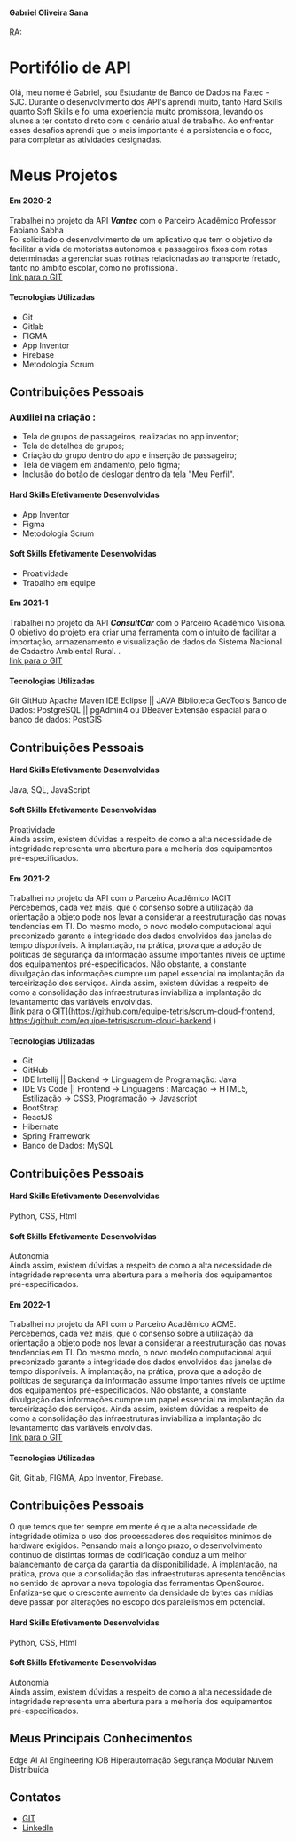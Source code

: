 #### Gabriel Oliveira Sana
RA: 

# Portifólio de API

Olá, meu nome é Gabriel, sou Estudante de Banco de Dados na Fatec - SJC. Durante o desenvolvimento dos API's aprendi muito, tanto Hard Skills quanto Soft Skills e foi uma experiencia muito promissora, levando os alunos a ter contato direto com o cenário atual de trabalho. Ao enfrentar esses desafios aprendi que o mais importante é a persistencia e o foco, para completar as atividades designadas. 

# Meus Projetos

#### Em 2020-2
Trabalhei no projeto da API ***Vantec*** com o Parceiro Acadêmico Professor Fabiano Sabha<br> Foi solicitado o desenvolvimento de um aplicativo que tem o objetivo de facilitar a vida de motoristas autonomos e passageiros fixos com rotas determinadas a gerenciar suas rotinas relacionadas ao transporte fretado, tanto no âmbito escolar, como no profissional. <br>
[link para o GIT](https://gitlab.com/vanzeiros-do-vale/vantec)

#### Tecnologias Utilizadas
- Git 
- Gitlab
- FIGMA
- App Inventor
- Firebase
- Metodologia Scrum

## Contribuições Pessoais
### Auxiliei na criação :
- Tela de grupos de passageiros, realizadas no app inventor; 
- Tela de detalhes de grupos;
- Criação do grupo dentro do app e inserção de passageiro; 
- Tela de viagem em andamento, pelo figma;
- Inclusão do botão de deslogar dentro da tela "Meu Perfil".
#### Hard Skills Efetivamente Desenvolvidas
- App Inventor
- Figma
- Metodologia Scrum

#### Soft Skills Efetivamente Desenvolvidas
- Proatividade<br> 
- Trabalho em equipe


#### Em 2021-1
Trabalhei no projeto da API ***ConsultCar*** com o Parceiro Acadêmico Visiona.<br>
O objetivo do projeto era criar uma ferramenta com o intuito de facilitar a importação, armazenamento e visualização de dados do Sistema Nacional de Cadastro Ambiental Rural.
.<br>
[link para o GIT](https://github.com/equipe-tetris/ConsultCAR/edit/master/README.md)

#### Tecnologias Utilizadas
Git
GitHub
Apache Maven
IDE Eclipse || JAVA
Biblioteca GeoTools
Banco de Dados: PostgreSQL || pgAdmin4 ou DBeaver
Extensão espacial para o banco de dados: PostGIS

## Contribuições Pessoais


#### Hard Skills Efetivamente Desenvolvidas
Java, SQL, JavaScript

#### Soft Skills Efetivamente Desenvolvidas
Proatividade<br>
Ainda assim, existem dúvidas a respeito de como a alta necessidade de integridade representa uma abertura para a melhoria dos equipamentos pré-especificados.

#### Em 2021-2
Trabalhei no projeto da API com o Parceiro Acadêmico IACIT<br> Percebemos, cada vez mais, que o consenso sobre a utilização da orientação a objeto pode nos levar a considerar a reestruturação das novas tendencias em TI. Do mesmo modo, o novo modelo computacional aqui preconizado garante a integridade dos dados envolvidos das janelas de tempo disponíveis. A implantação, na prática, prova que a adoção de políticas de segurança da informação assume importantes níveis de uptime dos equipamentos pré-especificados. Não obstante, a constante divulgação das informações cumpre um papel essencial na implantação da terceirização dos serviços. Ainda assim, existem dúvidas a respeito de como a consolidação das infraestruturas inviabiliza a implantação do levantamento das variáveis envolvidas. <br>
[link para o GIT](https://github.com/equipe-tetris/scrum-cloud-frontend, https://github.com/equipe-tetris/scrum-cloud-backend )

#### Tecnologias Utilizadas
- Git
- GitHub
- IDE Intellij || Backend -> Linguagem de Programação: Java
- IDE Vs Code || Frontend -> Linguagens : Marcação -> HTML5, Estilização -> CSS3, Programação -> Javascript
- BootStrap
- ReactJS
- Hibernate
- Spring Framework
- Banco de Dados: MySQL

## Contribuições Pessoais


#### Hard Skills Efetivamente Desenvolvidas
Python, CSS, Html

#### Soft Skills Efetivamente Desenvolvidas
Autonomia<br>
Ainda assim, existem dúvidas a respeito de como a alta necessidade de integridade representa uma abertura para a melhoria dos equipamentos pré-especificados.

#### Em 2022-1
Trabalhei no projeto da API com o Parceiro Acadêmico ACME.<br> Percebemos, cada vez mais, que o consenso sobre a utilização da orientação a objeto pode nos levar a considerar a reestruturação das novas tendencias em TI. Do mesmo modo, o novo modelo computacional aqui preconizado garante a integridade dos dados envolvidos das janelas de tempo disponíveis. A implantação, na prática, prova que a adoção de políticas de segurança da informação assume importantes níveis de uptime dos equipamentos pré-especificados. Não obstante, a constante divulgação das informações cumpre um papel essencial na implantação da terceirização dos serviços. Ainda assim, existem dúvidas a respeito de como a consolidação das infraestruturas inviabiliza a implantação do levantamento das variáveis envolvidas. <br>
[link para o GIT](https://www.google.com)

#### Tecnologias Utilizadas
Git, Gitlab, FIGMA, App Inventor, Firebase.

## Contribuições Pessoais
O que temos que ter sempre em mente é que a alta necessidade de integridade otimiza o uso dos processadores dos requisitos mínimos de hardware exigidos. Pensando mais a longo prazo, o desenvolvimento contínuo de distintas formas de codificação conduz a um melhor balancemanto de carga da garantia da disponibilidade. A implantação, na prática, prova que a consolidação das infraestruturas apresenta tendências no sentido de aprovar a nova topologia das ferramentas OpenSource. Enfatiza-se que o crescente aumento da densidade de bytes das mídias deve passar por alterações no escopo dos paralelismos em potencial. 

#### Hard Skills Efetivamente Desenvolvidas
Python, CSS, Html

#### Soft Skills Efetivamente Desenvolvidas
Autonomia<br>
Ainda assim, existem dúvidas a respeito de como a alta necessidade de integridade representa uma abertura para a melhoria dos equipamentos pré-especificados.



## Meus Principais Conhecimentos
Edge AI
AI Engineering
IOB
Hiperautomação
Segurança Modular
Nuvem Distribuída

## Contatos
* [GIT](https://www.git.com)
* [LinkedIn](https://www.linkedin.com)



